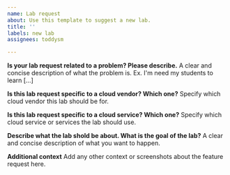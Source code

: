 ```yaml
---
name: Lab request
about: Use this template to suggest a new lab.
title: ''
labels: new lab
assignees: toddysm

---
```

**Is your lab request related to a problem? Please describe.**
A clear and concise description of what the problem is. Ex. I'm need my students to learn [...]

**Is this lab request specific to a cloud vendor? Which one?**
Specify which cloud vendor this lab should be for.

**Is this lab request specific to a cloud service? Which one?**
Specify which cloud service or services the lab should use.

**Describe what the lab shold be about. What is the goal of the lab?**
A clear and concise description of what you want to happen.

**Additional context**
Add any other context or screenshots about the feature request here.
